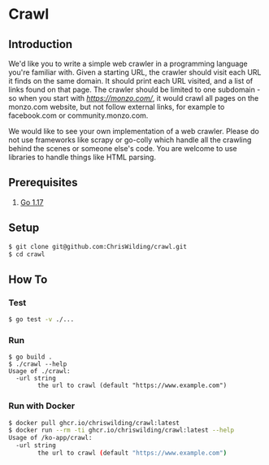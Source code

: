 # Crawl

## Introduction

We'd like you to write a simple web crawler in a programming language you're familiar with. Given a starting URL, the crawler should visit each URL it finds on the same domain. It should print each URL visited, and a list of links found on that page. The crawler should be limited to one subdomain - so when you start with *https://monzo.com/*, it would crawl all pages on the monzo.com website, but not follow external links, for example to facebook.com or community.monzo.com.

We would like to see your own implementation of a web crawler. Please do not use frameworks like scrapy or go-colly which handle all the crawling behind the scenes or someone else's code. You are welcome to use libraries to handle things like HTML parsing.

## Prerequisites

1. [Go 1.17](https://go.dev/dl/)

## Setup

```sh
$ git clone git@github.com:ChrisWilding/crawl.git
$ cd crawl
```

## How To

### Test

```sh
$ go test -v ./...
```

### Run

```
$ go build .
$ ./crawl --help
Usage of ./crawl:
  -url string
        the url to crawl (default "https://www.example.com")
```

### Run with Docker

```sh
$ docker pull ghcr.io/chriswilding/crawl:latest
$ docker run --rm -ti ghcr.io/chriswilding/crawl:latest --help
Usage of /ko-app/crawl:
  -url string
        the url to crawl (default "https://www.example.com")
```
